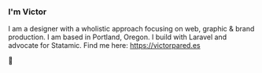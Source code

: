 ### I'm Victor

I am a designer with a wholistic approach focusing on web, graphic & brand production. I am based in Portland, Oregon. I build with Laravel and advocate for Statamic. Find me here: https://victorpared.es

🥳

<!--
**ParedesCreative/ParedesCreative** is a ✨ _special_ ✨ repository because its `README.md` (this file) appears on your GitHub profile.

Here are some ideas to get you started:

- 🔭 I’m currently working on ...
- 🌱 I’m currently learning ...
- 👯 I’m looking to collaborate on ...
- 🤔 I’m looking for help with ...
- 💬 Ask me about ...
- 📫 How to reach me: ...
- 😄 Pronouns: ...
- ⚡ Fun fact: ...
-->
